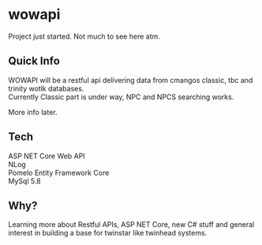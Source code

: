 # wowapi

Project just started. Not much to see here atm.

## Quick Info
 
WOWAPI will be a restful api delivering data from cmangos classic, tbc and trinity wotlk databases.  
Currently Classic part is under way, NPC and NPCS searching works.

More info later.

## Tech

ASP NET Core Web API  
NLog  
Pomelo Entity Framework Core  
MySql 5.8  

## Why?

Learning more about Restful APIs, ASP NET Core, new C# stuff and general interest in building a base for twinstar like twinhead systems.
